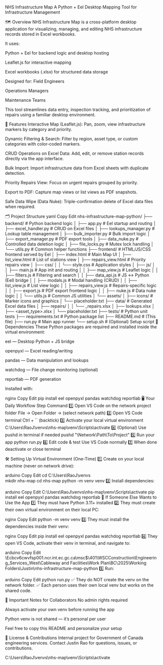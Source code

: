 NHS Infrastructure Map
A Python + Eel Desktop Mapping Tool for Infrastructure Management

🗺️ Overview
NHS Infrastructure Map is a cross-platform desktop application for visualizing, managing, and editing NHS infrastructure records stored in Excel workbooks.

It uses:

Python + Eel for backend logic and desktop hosting

Leaflet.js for interactive mapping

Excel workbooks (.xlsx) for structured data storage

Designed for:
Field Engineers

Operations Managers

Maintenance Teams

This tool streamlines data entry, inspection tracking, and prioritization of repairs using a familiar desktop environment.

🚀 Features
Interactive Map (Leaflet.js):
Pan, zoom, view infrastructure markers by category and priority.

Dynamic Filtering & Search:
Filter by region, asset type, or custom categories with color-coded markers.

CRUD Operations on Excel Data:
Add, edit, or remove station records directly via the app interface.

Bulk Import:
Import infrastructure data from Excel sheets with duplicate detection.

Priority Repairs View:
Focus on urgent repairs grouped by priority.

Export to PDF:
Capture map views or list views as PDF snapshots.

Safe Data Wipe (Data Nuke):
Triple-confirmation delete of Excel data files when required.

🗂️ Project Structure
yaml
Copy
Edit
nhs-infrastructure-map-python/
├── backend/                       # Python backend logic
│   ├── app.py                     # Eel startup and routing
│   ├── excel_handler.py           # CRUD on Excel files
│   ├── lookups_manager.py         # Lookup table management
│   ├── bulk_importer.py           # Bulk import logic
│   ├── export_manager.py          # PDF export tools
│   ├── data_nuke.py               # Controlled data deletion logic
│   ├── file_locks.py              # Mutex lock handling
│   └── utils.py                   # Common helper functions
├── frontend/                      # HTML/JS/CSS frontend served by Eel
│   ├── index.html                 # Main Map UI
│   ├── list_view.html             # List of stations view
│   ├── repairs_view.html          # Priority repairs view
│   ├── css/
│   │   └── style.css              # Application styles
│   ├── js/
│   │   ├── main.js                # App init and routing
│   │   ├── map_view.js            # Leaflet logic
│   │   ├── filters.js             # Filtering and search
│   │   ├── data_api.js            # JS ↔ Python (Eel) bridge
│   │   ├── modals.js              # Modal handling (CRUD)
│   │   ├── list_view.js           # List view logic
│   │   ├── repairs_view.js        # Repairs-specific logic
│   │   ├── export.js              # PDF export frontend logic
│   │   ├── nuke.js                # Data nuke logic
│   │   └── utils.js               # Common JS utilities
│   └── assets/
│       ├── icons/                 # Marker icons and graphics
│       └── placeholder.txt
├── data/                          # Generated Excel data files
│   ├── repairs/
│   │   └── <station>_repairs.xlsx
│   ├── lookups.xlsx
│   ├── <asset_type>.xlsx
│   └── placeholder.txt
├── tests/                         # Python unit tests
├── requirements.txt               # Python package list
├── README.md                       # (This file)
├── run.py                         # Main app runner
└── setup.sh                        # (Optional) Setup script
🐍 Dependencies
These Python packages are required and installed inside the virtual environment:

eel — Desktop Python + JS bridge

openpyxl — Excel reading/writing

pandas — Data manipulation and lookups

watchdog — File change monitoring (optional)

reportlab — PDF generation

Installed with:

nginx
Copy
Edit
pip install eel openpyxl pandas watchdog reportlab
🖥️ Your Daily Workflow
Step	Command
1️⃣ Open VS Code on the network project folder	File → Open Folder → (select network path)
2️⃣ Open VS Code terminal	Ctrl + `` (backtick)
3️⃣ Activate your local virtual environment	C:\Users\RaoJ\venvs\nhs-map\venv\Scripts\activate
4️⃣ (Optional) Use pushd in terminal if needed	pushd "\\Network\Path\To\Project"
5️⃣ Run your app	python run.py
6️⃣ Edit code & test	Use VS Code normally
7️⃣ When done	deactivate or close terminal

🛠️ Setting Up Virtual Environment (One-Time)
1️⃣ Create on your local machine (never on network drive):

arduino
Copy
Edit
cd C:\Users\RaoJ\venvs\
mkdir nhs-map
cd nhs-map
python -m venv venv
2️⃣ Install dependencies:

arduino
Copy
Edit
C:\Users\RaoJ\venvs\nhs-map\venv\Scripts\activate
pip install eel openpyxl pandas watchdog reportlab
👥 If Someone Else Wants to Use the App
1️⃣ They must have Python 3.11+ installed
2️⃣ They must create their own virtual environment on their local PC:

nginx
Copy
Edit
python -m venv venv
3️⃣ They must install the dependencies inside their venv:

nginx
Copy
Edit
pip install eel openpyxl pandas watchdog reportlab
4️⃣ They open VS Code, activate their venv in terminal, and navigate to:

arduino
Copy
Edit
\\Ecbcv6cwvfsp001.ncr.int.ec.gc.ca\msc$\401\WSCConstruction\Engineering_Services_West\Cableway and Facilities\Work Plan\BC\2025\Working Folders\Justin\nhs-infrastructure-map-python
5️⃣ Run:

arduino
Copy
Edit
python run.py
✅ They do NOT create the venv on the network folder.
✅ Each person uses their own local venv but works on the shared code.

📢 Important Notes for Collaborators
No admin rights required

Always activate your own venv before running the app

Python venv is not shared — it’s personal per user

Feel free to copy this README and personalize your setup

📝 License & Contributions
Internal project for Government of Canada engineering services.
Contact Justin Rao for questions, issues, or contributions.


C:\Users\RaoJ\venvs\nhs-map\venv\Scripts\activate